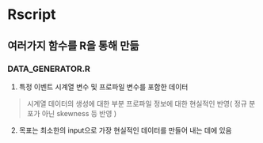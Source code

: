 # Rscript
## 여러가지 함수를 R을 통해 만듦

### DATA_GENERATOR.R
1. 특정 이벤트 시계열 변수 및 프로파일 변수를 포함한 데이터
> 시계열 데이터의 생성에 대한 부분
> 프로파일 정보에 대한 현실적인 반영( 정규 분포가 아닌 skewness 등 반영 )
2. 목표는 최소한의 input으로 가장 현실적인 데이터를 만들어 내는 데에 있음

